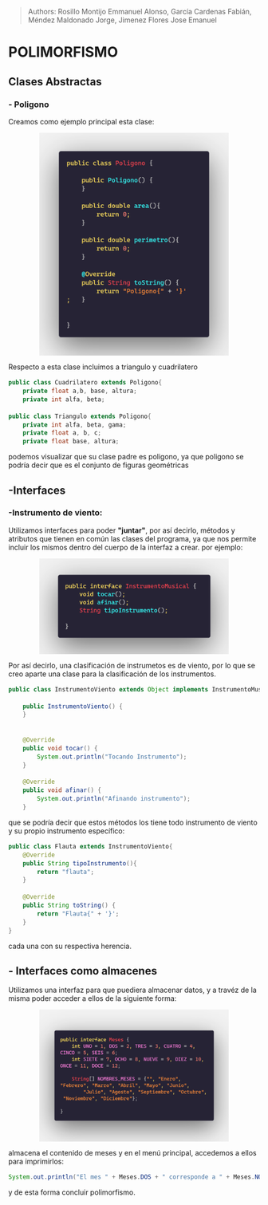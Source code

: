 >Authors: 
>Rosillo Montijo Emmanuel Alonso, García Cardenas Fabián, Méndez Maldonado Jorge, Jimenez Flores Jose Emanuel
# POLIMORFISMO
## Clases Abstractas
### - Poligono
Creamos como ejemplo principal esta clase:

<center>
<img src="polabs.png" align="center" width="380"><br>
</center>



Respecto a esta clase incluimos a triangulo y cuadrilatero

```java
public class Cuadrilatero extends Poligono{
    private float a,b, base, altura;
    private int alfa, beta;

public class Triangulo extends Poligono{
    private int alfa, beta, gama;
    private float a, b, c;
    private float base, altura;
```
podemos visualizar que su clase padre es poligono, ya que poligono se podría decir que es el conjunto de figuras geométricas

## -Interfaces
### -Instrumento de viento:
Utilizamos interfaces para poder **"juntar"**, por así decirlo,  métodos y atributos que tienen en común las clases del programa, ya que nos permite incluir los mismos dentro del cuerpo de la interfaz a crear. por ejemplo:

<center>
<img src="music.png" align="center" width="380"><br>
</center>

Por así decirlo, una clasificación de instrumetos es de viento, por lo que se creo aparte una clase para la clasificación de los instrumentos.
```java
public class InstrumentoViento extends Object implements InstrumentoMusical{

    public InstrumentoViento() {
    }
    

    @Override
    public void tocar() {
        System.out.println("Tocando Instrumento");
    }

    @Override
    public void afinar() {
        System.out.println("Afinando instrumento");
    }
```
que se podría decir que estos métodos los tiene todo instrumento de viento
y su propio instrumento específico:
```java
public class Flauta extends InstrumentoViento{
    @Override
    public String tipoInstrumento(){
        return "flauta";
    }

    @Override
    public String toString() {
        return "Flauta{" + '}';
    }   
}
```
cada una con su respectiva herencia.
## - Interfaces como almacenes
Utilizamos una interfaz para que puediera almacenar datos, y a travéz de la misma poder acceder a ellos de la siguiente forma:

<center>
<img src="intin.png" align="center" width="380"><br>
</center>

almacena el contenido de meses y en el menú principal, accedemos a ellos para imprimirlos:
```java
System.out.println("El mes " + Meses.DOS + " corresponde a " + Meses.NOMBRES_MESES[Meses.DOS]);
```
y de esta forma concluir polimorfismo.
